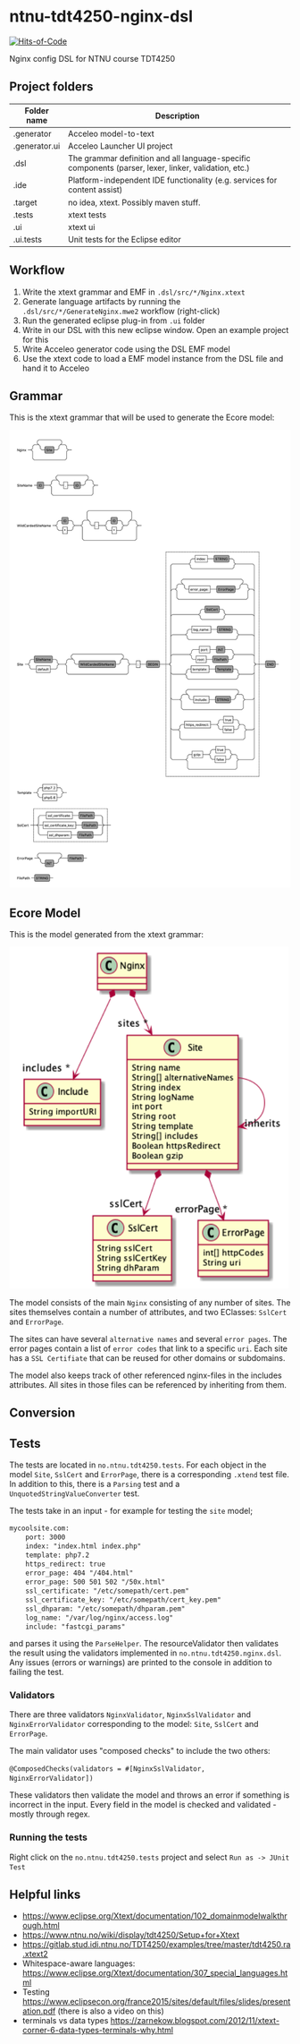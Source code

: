 # ntnu-tdt4250-nginx-dsl

[![Hits-of-Code](https://hitsofcode.com/github/krissrex/ntnu-tdt4250-nginx-dsl)](https://hitsofcode.com/view/github/krissrex/ntnu-tdt4250-nginx-dsl)

Nginx config DSL for NTNU course TDT4250

## Project folders

| Folder name   | Description                                                                                           |
| ------------- | ----------------------------------------------------------------------------------------------------- |
| .generator    | Acceleo model-to-text                                                                                 |
| .generator.ui | Acceleo Launcher UI project                                                                        |
| .dsl          | The grammar definition and all language-specific components (parser, lexer, linker, validation, etc.) |
| .ide          | Platform-independent IDE functionality (e.g. services for content assist)                             |
| .target       | no idea, xtext. Possibly maven stuff.                                                                 |
| .tests        | xtext tests                                                                                           |
| .ui           | xtext ui                                                                                              |
| .ui.tests     | Unit tests for the Eclipse editor                                                                     |

## Workflow

1. Write the xtext grammar and EMF in `.dsl/src/*/Nginx.xtext`
2. Generate language artifacts by running the `.dsl/src/*/GenerateNginx.mwe2` workflow (right-click)
3. Run the generated eclipse plug-in from `.ui` folder
4. Write in our DSL with this new eclipse window. Open an example project for this
5. Write Acceleo generator code using the DSL EMF model
6. Use the xtext code to load a EMF model instance from the DSL file and hand it to Acceleo

## Grammar

This is the xtext grammar that will be used to generate the Ecore model:

![grammar](docs/grammar.png)

## Ecore Model

This is the model generated from the xtext grammar:

<img src="./docs/model.png" alt="ecoremodel" width="500"/>

The model consists of the main `Nginx` consisting of any number of sites. The sites themselves contain a number of attributes, and two EClasses: `SslCert` and `ErrorPage`.

The sites can have several `alternative names` and several `error pages`. The error pages contain a list of `error codes` that link to a specific `uri`. Each site has a `SSL Certifiate` that can be reused for other domains or subdomains.

The model also keeps track of other referenced nginx-files in the includes attributes. All sites in those files can be referenced by inheriting from them.

## Conversion

## Tests

The tests are located in `no.ntnu.tdt4250.tests`. For each object in the model `Site`, `SslCert` and `ErrorPage`, there is a corresponding `.xtend` test file. In addition to this, there is a `Parsing` test and a `UnquotedStringValueConverter` test.

The tests take in an input - for example for testing the `site` model;

```
mycoolsite.com:
    port: 3000
    index: "index.html index.php"
    template: php7.2
    https_redirect: true
    error_page: 404 "/404.html"
    error_page: 500 501 502 "/50x.html"
    ssl_certificate: "/etc/somepath/cert.pem"
    ssl_certificate_key: "/etc/somepath/cert_key.pem"
    ssl_dhparam: "/etc/somepath/dhparam.pem"
    log_name: "/var/log/nginx/access.log"
    include: "fastcgi_params"
```

and parses it using the `ParseHelper`. The resourceValidator then validates the result using the validators implemented in `no.ntnu.tdt4250.nginx.dsl`. Any issues (errors or warnings) are printed to the console in addition to failing the test.

### Validators

There are three validators `NginxValidator`, `NginxSslValidator` and `NginxErrorValidator` corresponding to the model: `Site`, `SslCert` and `ErrorPage`.

The main validator uses "composed checks" to include the two others:

`@ComposedChecks(validators = #[NginxSslValidator, NginxErrorValidator])`

These validators then validate the model and throws an error if something is incorrect in the input. Every field in the model is checked and validated - mostly through regex.

### Running the tests

Right click on the `no.ntnu.tdt4250.tests` project and select `Run as -> JUnit Test`

## Helpful links

- https://www.eclipse.org/Xtext/documentation/102_domainmodelwalkthrough.html
- https://www.ntnu.no/wiki/display/tdt4250/Setup+for+Xtext
- https://gitlab.stud.idi.ntnu.no/TDT4250/examples/tree/master/tdt4250.ra.xtext2
- Whitespace-aware languages: https://www.eclipse.org/Xtext/documentation/307_special_languages.html
- Testing https://www.eclipsecon.org/france2015/sites/default/files/slides/presentation.pdf (there is also a video on this)
- terminals vs data types https://zarnekow.blogspot.com/2012/11/xtext-corner-6-data-types-terminals-why.html
